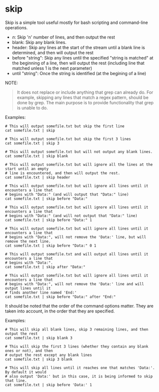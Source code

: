 # skip

Skip is a simple tool useful mostly for bash scripting and command-line operations.

* _n_: Skip 'n' number of lines, and then output the rest
* blank: Skip any blank lines.
* header: Skip any lines at the start of the stream until a blank line is determined, and then will output the rest
* before "string": Skip any lines until the specified "string is matched" at the beginning of a line, then will output the rest (including line that matched unless 1 is the next parameter)
* until "string": Once the string is identified (at the begining of a line)



NOTE: 
 > It does not replace or include anything that grep can already do.  For example, skipping any lines that match a regex pattern, should be done by grep.  The main purpose is to provide functionality that grep is unable to do.
 

Examples:

```
# This will output somefile.txt but skip the first line
cat somefile.txt | skip

# This will output somefile.txt but skip the first 3 lines
cat somefile.txt | skip 3

# This will output somefile.txt but will not output any blank lines.
cat somefile.txt | skip blank

# This will output somefile.txt but will ignore all the lines at the start until an empty
# line is encountered, and then will output the rest.
cat somefile.txt | skip header

# This will output somefile.txt but will ignore all lines until it encounters a line that
# begins with "Data:" (and will output that "Data:" line)
cat somefile.txt | skip before "Data:"

# This will output somefile.txt but will ignore all lines until it encounters a line that
# begins with "Data:" (and will not output that "Data:" line)
cat somefile.txt | skip before "Data:" 1

# This will output somefile.txt but will ignore all lines until it encounters a line that
# begins with "Data:", will not remove the 'Data:' line, but will remove the next line.
cat somefile.txt | skip before "Data:" 0 1

# This will output somefile.txt and will output all lines until it encounters a line that
# begins with "Data:".
cat somefile.txt | skip after "Data:"

# This will output somefile.txt but will ignore all lines until it encounters a line that
# begins with "Data:", will not remove the 'Data:' line and will output lines until it
# finds another line named 'End:'
cat somefile.txt | skip before "Data:" after "End:"

```

It should be noted that the order of the command options matter.  They are taken into account, in the order that they are specified.

Examples:
```
# This will skip all blank lines, skip 3 remaining lines, and then output the rest
cat somefile.txt | skip blank 3

# This will skip the first 3 lines (whether they contain any blank ones or not), and then
# output the rest except any blank lines
cat somefile.txt | skip 3 blank

# This will skip all lines until it reaches one that matches 'Data:'.  By default it would
# also output 'Data:' but in this case, it is being informed to skip that line.
cat somefile.txt | skip before 'Data:' 1
```
